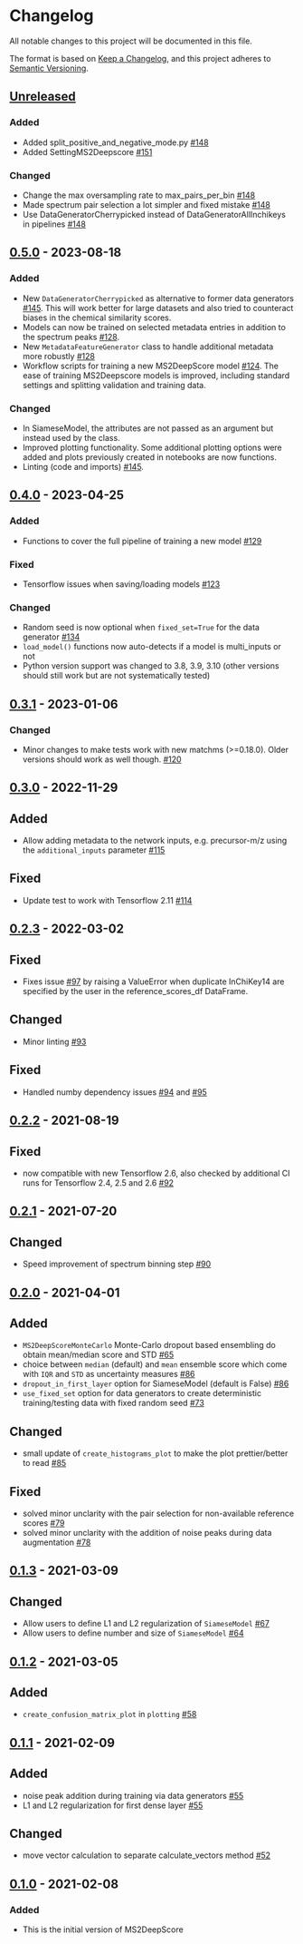 # Changelog

All notable changes to this project will be documented in this file.

The format is based on [Keep a Changelog](https://keepachangelog.com/en/1.0.0/),
and this project adheres to [Semantic Versioning](https://semver.org/spec/v2.0.0.html).

## [Unreleased]

### Added
- Added split_positive_and_negative_mode.py [#148](https://github.com/matchms/ms2deepscore/pull/148)
- Added SettingMS2Deepscore [#151](https://github.com/matchms/ms2deepscore/pull/151)

### Changed
- Change the max oversampling rate to max_pairs_per_bin [#148](https://github.com/matchms/ms2deepscore/pull/148)
- Made spectrum pair selection a lot simpler and fixed mistake [#148](https://github.com/matchms/ms2deepscore/pull/148)
- Use DataGeneratorCherrypicked instead of DataGeneratorAllInchikeys in pipelines [#148](https://github.com/matchms/ms2deepscore/pull/148)

## [0.5.0] - 2023-08-18

### Added

- New `DataGeneratorCherrypicked` as alternative to former data generators [#145](https://github.com/matchms/ms2deepscore/pull/145). This will work better for large datasets and also tried to counteract biases in the chemical similarity scores.
- Models can now be trained on selected metadata entries in addition to the spectrum peaks [#128](https://github.com/matchms/ms2deepscore/pull/128).
- New `MetadataFeatureGenerator` class to handle additional metadata more robustly [#128](https://github.com/matchms/ms2deepscore/pull/128)
- Workflow scripts for training a new MS2DeepScore model [#124](https://github.com/matchms/ms2deepscore/pull/124). The ease of training MS2Deepscore models is improved, including standard settings and splitting validation and training data.

### Changed

- In SiameseModel, the attributes are not passed as an argument but instead used by the class.
- Improved plotting functionality. Some additional plotting options were added and plots previously created in notebooks are now functions.
- Linting (code and imports) [#145](https://github.com/matchms/ms2deepscore/pull/145).


## [0.4.0] - 2023-04-25

### Added

- Functions to cover the full pipeline of training a new model [#129](https://github.com/matchms/ms2deepscore/pull/129)

### Fixed

- Tensorflow issues when saving/loading models [#123](https://github.com/matchms/ms2deepscore/issues/123)

### Changed

- Random seed is now optional when `fixed_set=True` for the data generator [#134](https://github.com/matchms/ms2deepscore/pull/134)
- `load_model()` functions now auto-detects if a model is multi_inputs or not
- Python version support was changed to 3.8, 3.9, 3.10 (other versions should still work but are not systematically tested)

## [0.3.1] - 2023-01-06

### Changed

- Minor changes to make tests work with new matchms (>=0.18.0). Older versions should work as well though. [#120](https://github.com/matchms/ms2deepscore/pull/120)

## [0.3.0] - 2022-11-29

## Added

- Allow adding metadata to the network inputs, e.g. precursor-m/z using the `additional_inputs` parameter [#115](https://github.com/matchms/ms2deepscore/pull/115)

## Fixed

- Update test to work with Tensorflow 2.11 [#114](https://github.com/matchms/ms2deepscore/pull/114)

## [0.2.3] - 2022-03-02

## Fixed

- Fixes issue [#97](https://github.com/matchms/ms2deepscore/pull/97) by raising a ValueError when duplicate InChiKey14 are specified by the user in the reference_scores_df DataFrame.

## Changed

- Minor linting [#93](https://github.com/matchms/ms2deepscore/pull/93)

## Fixed

- Handled numby dependency issues [#94](https://github.com/matchms/ms2deepscore/issues/94) and [#95](https://github.com/matchms/ms2deepscore/issues/95)

## [0.2.2] - 2021-08-19

## Fixed

- now compatible with new Tensorflow 2.6, also checked by additional CI runs for Tensorflow 2.4, 2.5 and 2.6 [#92](https://github.com/matchms/ms2deepscore/pull/92)

## [0.2.1] - 2021-07-20

## Changed

- Speed improvement of spectrum binning step [#90](https://github.com/matchms/ms2deepscore/pull/90)

## [0.2.0] - 2021-04-01

## Added

- `MS2DeepScoreMonteCarlo` Monte-Carlo dropout based ensembling do obtain mean/median score and STD [#65](https://github.com/matchms/ms2deepscore/pull/65)
- choice between `median` (default) and `mean` ensemble score which come with `IQR` and `STD` as uncertainty measures [#86](https://github.com/matchms/ms2deepscore/pull/86)
- `dropout_in_first_layer` option for SiameseModel (default is False) [#86](https://github.com/matchms/ms2deepscore/pull/86)
- `use_fixed_set` option for data generators to create deterministic training/testing data with fixed random seed [#73](https://github.com/matchms/ms2deepscore/issues/73)

## Changed

- small update of `create_histograms_plot` to make the plot prettier/better to read [#85](https://github.com/matchms/ms2deepscore/pull/85)

## Fixed

- solved minor unclarity with the pair selection for non-available reference scores [#79](https://github.com/matchms/ms2deepscore/pull/79)
- solved minor unclarity with the addition of noise peaks during data augmentation [#78](https://github.com/matchms/ms2deepscore/pull/78)

## [0.1.3] - 2021-03-09

## Changed

- Allow users to define L1 and L2 regularization of `SiameseModel` [#67](https://github.com/matchms/ms2deepscore/issues/67)
- Allow users to define number and size of `SiameseModel` [#64](https://github.com/matchms/ms2deepscore/pull/64)

## [0.1.2] - 2021-03-05

## Added

- `create_confusion_matrix_plot` in `plotting` [#58](https://github.com/matchms/ms2deepscore/pull/58)

## [0.1.1] - 2021-02-09

## Added

- noise peak addition during training via data generators [#55](https://github.com/matchms/ms2deepscore/pull/55)
- L1 and L2 regularization for first dense layer [#55](https://github.com/matchms/ms2deepscore/pull/55)

## Changed

- move vector calculation to separate calculate_vectors method [#52](https://github.com/matchms/ms2deepscore/pull/52)

## [0.1.0] - 2021-02-08

### Added

- This is the initial version of MS2DeepScore

[Unreleased]: https://github.com/matchms/ms2deepscore/compare/0.5.0...HEAD
[0.5.0]: https://github.com/matchms/ms2deepscore/compare/0.4.0...0.5.0
[0.4.0]: https://github.com/matchms/ms2deepscore/compare/0.3.1...0.4.0
[0.3.1]: https://github.com/matchms/ms2deepscore/compare/0.3.1...0.3.1
[0.3.0]: https://github.com/matchms/ms2deepscore/compare/0.2.3...0.3.0
[0.2.3]: https://github.com/matchms/ms2deepscore/compare/0.2.2...0.2.3
[0.2.2]: https://github.com/matchms/ms2deepscore/compare/0.2.1...0.2.2
[0.2.1]: https://github.com/matchms/ms2deepscore/compare/0.2.0...0.2.1
[0.2.0]: https://github.com/matchms/ms2deepscore/compare/0.1.3...0.2.0
[0.1.3]: https://github.com/matchms/ms2deepscore/compare/0.1.2...0.1.3
[0.1.2]: https://github.com/matchms/ms2deepscore/compare/0.1.1...0.1.2
[0.1.1]: https://github.com/matchms/ms2deepscore/compare/0.1.0...0.1.1
[0.1.0]: https://github.com/matchms/ms2deepscore/releases/tag/0.1.0
